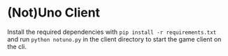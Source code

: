 # (Not)Uno Client

Install the required dependencies with ```pip install -r requirements.txt``` and run ```python notuno.py``` in the client directory to start the game client on the cli.